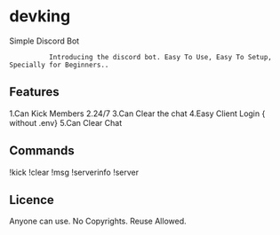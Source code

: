 # devking
Simple Discord Bot

              Introducing the discord bot. Easy To Use, Easy To Setup, Specially for Beginners..
              
Features
--------

1.Can Kick Members 
2.24/7
3.Can Clear the chat
4.Easy Client Login { without .env}
5.Can Clear Chat 

Commands
--------
!kick
!clear
!msg
!serverinfo
!server

Licence
------
Anyone can use. No Copyrights. Reuse Allowed.


